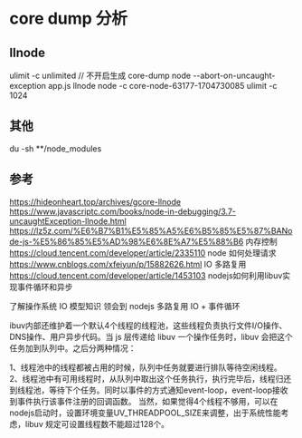# core dump 分析


##  llnode
ulimit -c unlimited // 不开启生成 core-dump
node --abort-on-uncaught-exception app.js
llnode node -c  core-node-63177-1704730085
ulimit -c 1024
## 其他

 du -sh **/node_modules
## 参考
https://hideonheart.top/archives/gcore-llnode
https://www.javascriptc.com/books/node-in-debugging/3.7-uncaughtException-llnode.html
https://lz5z.com/%E6%B7%B1%E5%85%A5%E6%B5%85%E5%87%BANode-js-%E5%86%85%E5%AD%98%E6%8E%A7%E5%88%B6 内存控制
https://cloud.tencent.com/developer/article/2335110 node 如何处理请求
https://www.cnblogs.com/xfeiyun/p/15882626.html IO 多路复用
https://cloud.tencent.com/developer/article/1453103  nodejs如何利用libuv实现事件循环和异步


了解操作系统 IO 模型知识 领会到  nodejs 多路复用 IO + 事件循环

ibuv内部还维护着一个默认4个线程的线程池，这些线程负责执行文件I/O操作、DNS操作、用户异步代码。当 js 层传递给 libuv 一个操作任务时，libuv 会把这个任务加到队列中。之后分两种情况：

1、线程池中的线程都被占用的时候，队列中任务就要进行排队等待空闲线程。
2、线程池中有可用线程时，从队列中取出这个任务执行，执行完毕后，线程归还到线程池，等待下个任务。同时以事件的方式通知event-loop，event-loop接收到事件执行该事件注册的回调函数。
当然，如果觉得4个线程不够用，可以在nodejs启动时，设置环境变量UV_THREADPOOL_SIZE来调整，出于系统性能考虑，libuv 规定可设置线程数不能超过128个。

